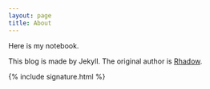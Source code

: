 ```yaml
---
layout: page
title: About
---
```


Here is my notebook.

This blog is made by Jekyll.
The original author is [Rhadow](https://rhadow.github.io/).

{% include signature.html %}

